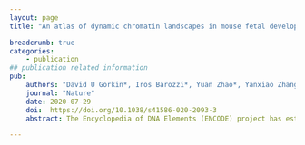 ```yaml
---
layout: page
title: "An atlas of dynamic chromatin landscapes in mouse fetal development"

breadcrumb: true
categories:
    - publication
## publication related information
pub:
    authors: "David U Gorkin*, Iros Barozzi*, Yuan Zhao*, Yanxiao Zhang*, Hui Huang*, Ah Young Lee, Bin Li, Joshua Chiou, Andre Wildberg, Bo Ding, Bo Zhang, Mengchi Wang, J Seth Strattan, Jean M Davidson, Yunjiang Qiu, Veena Afzal, Jennifer A Akiyama, Ingrid Plajzer-Frick, Catherine S Novak, Momoe Kato, Tyler H Garvin, Quan T Pham, Anne N Harrington, Brandon J Mannion, Elizabeth A Lee, Yoko Fukuda-Yuzawa, Yupeng He, Sebastian Preissl, Sora Chee, Jee Yun Han, Brian A Williams, Diane Trout, Henry Amrhein, Hongbo Yang, J Michael Cherry, Wei Wang, Kyle Gaulton, Joseph R Ecker, Yin Shen, Diane E Dickel, Axel Visel<sup>#</sup>, Len A Pennacchio<sup>#</sup>, Bing Ren<sup>#</sup>"
    journal: "Nature"
    date: 2020-07-29
    doi:  https://doi.org/10.1038/s41586-020-2093-3
    abstract: The Encyclopedia of DNA Elements (ENCODE) project has established a genomic resource for mammalian development, profiling a diverse panel of mouse tissues at 8 developmental stages from 10.5 days after conception until birth, including transcriptomes, methylomes and chromatin states. Here we systematically examined the state and accessibility of chromatin in the developing mouse fetus. In total we performed 1,128 chromatin immunoprecipitation with sequencing (ChIP–seq) assays for histone modifications and 132 assay for transposase-accessible chromatin using sequencing (ATAC–seq) assays for chromatin accessibility across 72 distinct tissue-stages. We used integrative analysis to develop a unified set of chromatin state annotations, infer the identities of dynamic enhancers and key transcriptional regulators, and characterize the relationship between chromatin state and accessibility during developmental gene regulation. We also leveraged these data to link enhancers to putative target genes and demonstrate tissue-specific enrichments of sequence variants associated with disease in humans. The mouse ENCODE data sets provide a compendium of resources for biomedical researchers and achieve, to our knowledge, the most comprehensive view of chromatin dynamics during mammalian fetal development to date.

---
```

